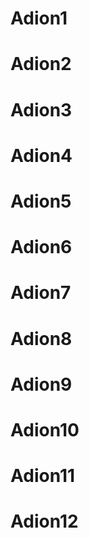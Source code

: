 # Adion1
# Adion2
# Adion3
# Adion4
# Adion5
# Adion6
# Adion7
# Adion8
# Adion9
# Adion10
# Adion11
# Adion12
